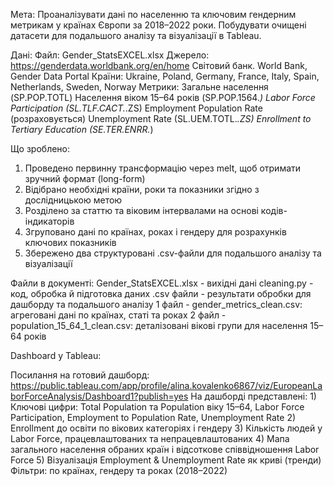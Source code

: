 Мета:
    Проаналізувати дані по населенню та ключовим гендерним метрикам у країнах Європи за 2018–2022 роки. 
Побудувати очищені датасети для подальшого аналізу та візуалізації в Tableau.

Дані:
    Файл: Gender_StatsEXCEL.xlsx
    Джерело: https://genderdata.worldbank.org/en/home
    Світовий банк. World Bank, Gender Data Portal
    Країни: Ukraine, Poland, Germany, France, Italy, Spain, Netherlands, Sweden, Norway
    Метрики:
        Загальне населення (SP.POP.TOTL)
        Населення віком 15–64 років (SP.POP.1564.*)
        Labor Force Participation (SL.TLF.CACT.*.ZS)
        Employment Population Rate (розраховується)
        Unemployment Rate (SL.UEM.TOTL.*.ZS)
        Enrollment to Tertiary Education (SE.TER.ENRR.*)

Що зроблено:
1) Проведено первинну трансформацію через melt, щоб отримати зручний формат (long-form)
2) Відібрано необхідні країни, роки та показники згідно з дослідницькою метою
3) Розділено за статтю та віковим інтервалами на основі кодів-індикаторів
4) Згруповано дані по країнах, роках і гендеру для розрахунків ключових показників
5) Збережено два структуровані .csv-файли для подальшого аналізу та візуалізації

Файли в документі:
    Gender_StatsEXCEL.xlsx - вихідні дані
    cleaning.py - код, обробка й підготовка даних
    .csv файли - результати обробки для дашборду та подальшого аналізу
        1 файл - gender_metrics_clean.csv: агреговані дані по країнах, статі та роках
        2 файл - population_15_64_1_clean.csv: деталізовані вікові групи для населення 15–64 років

Dashboard у Tableau:

Посилання на готовий дашборд: https://public.tableau.com/app/profile/alina.kovalenko6867/viz/EuropeanLaborForceAnalysis/Dashboard1?publish=yes
На дашборді представлені:
    1) Ключові цифри: Total Population та Population віку 15–64, Labor Force Participation, Employment to Population Rate, Unemployment Rate
    2) Enrollment до освіти по вікових категоріях і гендеру
    3) Кількість людей у Labor Force, працевлаштованих та непрацевлаштованих
    4) Мапа загального населення обраних країн і відсоткове співвідношення Labor Force
    5) Візуалізація Employment & Unemployment Rate як криві (тренди)
    Фільтри: по країнах, гендеру та роках (2018–2022)

